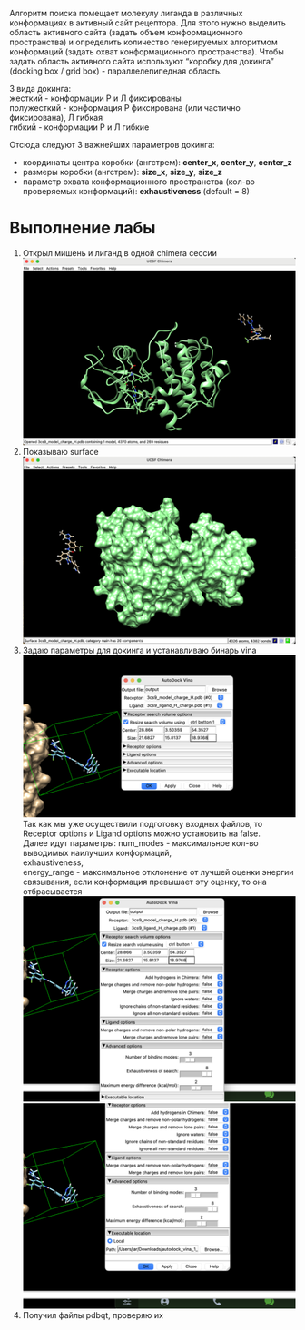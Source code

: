 Алгоритм поиска помещает молекулу лиганда в различных конформациях в активный сайт рецептора. Для этого нужно выделить область активного сайта (задать объем конформационного пространства) и определить количество генерируемых алгоритмом конформаций (задать охват конформационного пространства). Чтобы задать область активного сайта используют “коробку для докинга” (docking box / grid box) - параллелепипедная область.

3 вида докинга:  
жесткий - конформации Р и Л фиксированы  
полужесткий - конформация Р фиксирована (или частично фиксирована), Л гибкая  
гибкий - конформации Р и Л гибкие  

Отсюда следуют 3 важнейших параметров докинга:
 * координаты центра коробки (ангстрем): __center_x__, __center_y__, __center_z__
 * размеры коробки (ангстрем): __size_x__, __size_y__, __size_z__
 * параметр охвата конформационного пространства (кол-во проверяемых конформаций): __exhaustiveness__  (default = 8)

# Выполнение лабы
1) Открыл мишень и лиганд в одной chimera сессии
![](./images/screen1.png)
2) Показываю surface
![](./images/screen2.png)
3) Задаю параметры для докинга и устанавливаю бинарь vina
![](./images/screen3.png)
Так как мы уже осуществили подготовку входных файлов, то Receptor options и Ligand options можно установить на false.  
Далее идут параметры:
num_modes - максимальное кол-во выводимых наилучших конформаций,  
exhaustiveness,  
energy_range - максимальное отклонение от лучшей оценки энергии связывания, если конформация превышает эту оценку, то она отбрасывается  
![](./images/screen4.png)
![](./images/screen5.png)
4) Получил файлы pdbqt, проверяю их